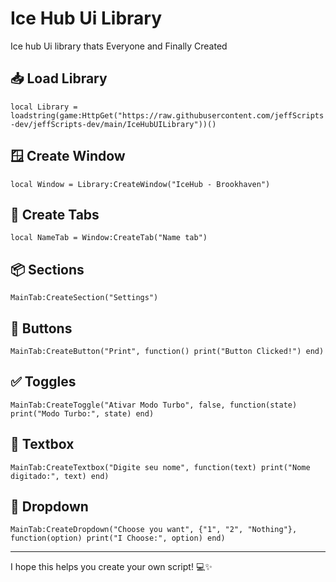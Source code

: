 # Ice Hub Ui Library
Ice hub Ui library thats Everyone and Finally Created

## 📥 Load Library  
`local Library = loadstring(game:HttpGet("https://raw.githubusercontent.com/jeffScripts-dev/jeffScripts-dev/main/IceHubUILibrary"))()`

## 🪟 Create Window  
`local Window = Library:CreateWindow("IceHub - Brookhaven")`

## 📁 Create Tabs  
`local NameTab = Window:CreateTab("Name tab")`

## 📦 Sections  
`MainTab:CreateSection("Settings")`

## 🔘 Buttons  
`MainTab:CreateButton("Print", function() print("Button Clicked!") end)`

## ✅ Toggles  
`MainTab:CreateToggle("Ativar Modo Turbo", false, function(state) print("Modo Turbo:", state) end)`

## 📝 Textbox  
`MainTab:CreateTextbox("Digite seu nome", function(text) print("Nome digitado:", text) end)`

## 🔽 Dropdown  
`MainTab:CreateDropdown("Choose you want", {"1", "2", "Nothing"}, function(option) print("I Choose:", option) end)`

---

I hope this helps you create your own script! 💻✨
